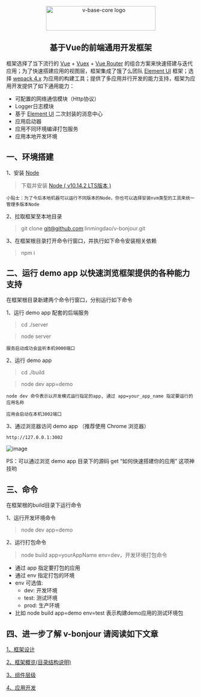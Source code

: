 <p align="center">
<a href="https://github.com/linmingdao/v-bonjour" target="_blank" rel="noopener noreferrer"><img width="292" height="65" src="https://github.com/linmingdao/v-bonjour/raw/master/doc/assets/logo.png" alt="v-base-core logo">
</a>
</p>
<h2 align="center">基于Vue的前端通用开发框架</h2>

框架选择了当下流行的 [Vue](https://cn.vuejs.org/) + [Vuex](https://vuex.vuejs.org/) + [Vue Router](https://router.vuejs.org/) 的组合方案来快速搭建与迭代应用；为了快速搭建应用的视图层，框架集成了饿了么团队 [Element UI](http://element-cn.eleme.io/#/zh-CN) 框架；选择 [wepack 4.x](https://webpack.js.org/) 为应用的构建工具；提供了多应用并行开发的能力支持，框架为应用开发提供了如下通用能力：

* 可配置的网络通信模块（Http协议）
* Logger日志模块
* 基于 [Element UI](http://element-cn.eleme.io/#/zh-CN) 二次封装的消息中心
* 应用启动器
* 应用不同环境编译打包服务
* 应用本地开发环境

## 一、环境搭建

1、安装 [Node](https://nodejs.org/en/)
>下载并安装 [Node ( v10.14.2 LTS版本 )](https://nodejs.org/dist/v10.14.2/node-v10.14.2-x64.msi)

    小贴士：为了今后本地机器可以运行不同版本的Node，你也可以选择安装nvm类型的工具来统一管理多版本Node

2、拉取框架至本地目录
>git clone git@github.com:linmingdao/v-bonjour.git

3、在框架根目录打开命令行窗口，并执行如下命令安装相关依赖
>npm i

## 二、运行 demo app 以快速浏览框架提供的各种能力支持

在框架根目录新建两个命令行窗口，分别运行如下命令

1、运行 demo app 配套的后端服务
>cd ./server

>node server

    服务启动成功会监听本机9000端口

2、运行 demo app
>cd ./build

>node dev app=demo

    node dev 命令表示以开发模式运行指定的app, 通过 app=your_app_name 指定要运行的应用名称

    应用会启动在本机3002端口

3、通过浏览器访问 demo app （推荐使用 Chrome 浏览器）

    http://127.0.0.1:3002

![image](https://github.com/linmingdao/v-bonjour/raw/master/doc/assets/app_login.png)

PS：可以通过浏览 demo app 目录下的源码 get “如何快速搭建你的应用” 这项神技哟

## 三、命令

在框架根的build目录下运行命令

1、运行开发环境命令
>node dev app=demo

2、运行打包命令
>node build app=yourAppName env=dev，开发环境打包命令

* 通过 app 指定要打包的应用
* 通过 env 指定打包的环境
* env 可选值:
  * dev: 开发环境
  * test: 测试环境
  * prod: 生产环境
* 比如 node build app=demo env=test 表示构建demo应用的测试环境包

## 四、进一步了解 v-bonjour 请阅读如下文章

<p align="left">
<a href="https://github.com/linmingdao/v-bonjour/issues/1" target="_blank" rel="noopener noreferrer">1、框架设计</a>
</p>
<p align="left">
<a href="https://github.com/linmingdao/v-bonjour/issues/2" target="_blank" rel="noopener noreferrer">2、框架概览(目录结构说明)</a>
</p>
<p align="left">
<a href="https://github.com/linmingdao/v-bonjour/issues/3" target="_blank" rel="noopener noreferrer">3、组件层级</a>
</p>
<p align="left">
<a href="https://github.com/linmingdao/v-bonjour/issues/4" target="_blank" rel="noopener noreferrer">4、应用开发</a>
</p>